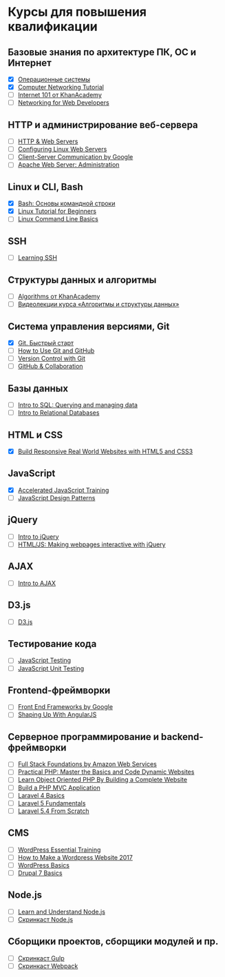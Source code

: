 # Курсы для повышения квалификации

## Базовые знания по архитектуре ПК, ОС и Интернет
- [x] [Операционные системы](https://ru.hexlet.io/courses/operating_systems)
- [x] [Computer Networking Tutorial](https://thenewboston.com/videos.php?cat=44)
- [ ] [Internet 101 от KhanAcademy](https://www.khanacademy.org/computing/computer-science/internet-intro)
- [ ] [Networking for Web Developers](https://www.udacity.com/course/networking-for-web-developers--ud256)

## HTTP и администрирование веб-сервера
- [ ] [HTTP & Web Servers](https://www.udacity.com/course/http-web-servers--ud303)
- [ ] [Configuring Linux Web Servers](https://www.udacity.com/course/configuring-linux-web-servers--ud299)
- [ ] [Client-Server Communication by Google](https://www.udacity.com/course/client-server-communication--ud897)
- [ ] [Apache Web Server: Administration](https://www.lynda.com/Apache-tutorials/Practical-Apache-Web-Server-Administration/164983-2.html)

## Linux и CLI, Bash
- [x] [Bash: Основы командной строки](https://ru.hexlet.io/courses/bash)
- [x] [Linux Tutorial for Beginners](https://thenewboston.com/videos.php?cat=357)
- [ ] [Linux Command Line Basics](https://www.udacity.com/course/linux-command-line-basics--ud595)

## SSH
- [ ] [Learning SSH](https://www.lynda.com/Developer-Network-Administration-tutorials/Understanding-SSH/189066-2.html)

## Структуры данных и алгоритмы
- [ ] [Algorithms от KhanAcademy](https://www.khanacademy.org/computing/computer-science/algorithms)
- [ ] [Видеолекции курса «Алгоритмы и структуры данных»](https://yandexdataschool.ru/edu-process/courses/algorithms)

## Система управления версиями, Git
- [x] [Git. Быстрый старт](https://geekbrains.ru/courses/66)
- [ ] [How to Use Git and GitHub](https://www.udacity.com/course/how-to-use-git-and-github--ud775)
- [ ] [Version Control with Git](https://www.udacity.com/course/version-control-with-git--ud123)
- [ ] [GitHub & Collaboration](https://www.udacity.com/course/github-collaboration--ud456)

## Базы данных
- [ ] [Intro to SQL: Querying and managing data](https://www.khanacademy.org/computing/computer-programming/sql)
- [ ] [Intro to Relational Databases](https://www.udacity.com/course/intro-to-relational-databases--ud197)

## HTML и CSS
- [x] [Build Responsive Real World Websites with HTML5 and CSS3](https://www.udemy.com/design-and-develop-a-killer-website-with-html5-and-css3)

## JavaScript
- [x] [Accelerated JavaScript Training](https://www.udemy.com/javascript-bootcamp-2016)
- [ ] [JavaScript Design Patterns](https://www.udacity.com/course/javascript-design-patterns--ud989)

## jQuery
- [ ] [Intro to jQuery](https://www.udacity.com/course/intro-to-jquery--ud245)
- [ ] [HTML/JS: Making webpages interactive with jQuery](https://www.khanacademy.org/computing/computer-programming/html-js-jquery)

## AJAX
- [ ] [Intro to AJAX](https://www.udacity.com/course/intro-to-ajax--ud110)

## D3.js
- [ ] [D3.js](https://teamtreehouse.com/library/d3js)

## Тестирование кода
- [ ] [JavaScript Testing](https://www.udacity.com/course/javascript-testing--ud549)
- [ ] [JavaScript Unit Testing](https://teamtreehouse.com/library/javascript-unit-testing)

## Frontend-фреймворки
- [ ] [Front End Frameworks by Google](https://www.udacity.com/course/front-end-frameworks--ud894)
- [ ] [Shaping Up With AngularJS](https://www.codeschool.com/courses/shaping-up-with-angularjs)

## Серверное программирование и backend-фреймворки
- [ ] [Full Stack Foundations by Amazon Web Services](https://www.udacity.com/course/full-stack-foundations--ud088)
- [ ] [Practical PHP: Master the Basics and Code Dynamic Websites](https://www.udemy.com/code-dynamic-websites)
- [ ] [Learn Object Oriented PHP By Building a Complete Website](https://www.udemy.com/learn-object-oriented-php-by-building-a-complete-website)
- [ ] [Build a PHP MVC Application](https://thenewboston.com/videos.php?cat=88)
- [ ] [Laravel 4 Basics](https://teamtreehouse.com/library/laravel-4-basics)
- [ ] [Laravel 5 Fundamentals](https://laracasts.com/series/laravel-5-fundamentals)
- [ ] [Laravel 5.4 From Scratch](https://laracasts.com/series/laravel-from-scratch-2017)

## CMS
- [ ] [WordPress Essential Training](https://www.lynda.com/WordPress-tutorials/WordPress-Essential-Training/372542-2.html)
- [ ] [How to Make a Wordpress Website 2017](https://www.udemy.com/wordpress-4-for-beginners)
- [ ] [WordPress Basics](https://thenewboston.com/videos.php?cat=105)
- [ ] [Drupal 7 Basics](https://teamtreehouse.com/library/drupal-basics)

## Node.js
- [ ] [Learn and Understand Node.js](https://www.udemy.com/understand-nodejs)
- [ ] [Скринкаст Node.js](https://learn.javascript.ru/screencast/nodejs)

## Сборщики проектов, сборщики модулей и пр.
- [ ] [Скринкаст Gulp](https://learn.javascript.ru/screencast/gulp)
- [ ] [Скринкаст Webpack](https://learn.javascript.ru/screencast/webpack)

